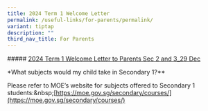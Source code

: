 ```yaml
---
title: 2024 Term 1 Welcome Letter
permalink: /useful-links/for-parents/permalink/
variant: tiptap
description: ""
third_nav_title: For Parents
---
```

<p>##### <a href="2024 Term 1 Welcome Letter to Parents Sec 2 and 3_29 Dec" rel="noopener noreferrer nofollow" target="_blank">2024 Term 1 Welcome Letter to Parents Sec 2 and 3_29 Dec</a></p><p><em> </em>*What subjects would my child take in Secondary 1?**</p><p>Please refer to MOE’s website for subjects offered to Secondary 1 students:&amp;nbsp;[<a href="https://moe.gov.sg/secondary/courses/](https://moe.gov.sg/secondary/courses/)" rel="noopener noreferrer nofollow" target="_blank">https://moe.gov.sg/secondary/courses/](https://moe.gov.sg/secondary/courses/)</a></p>